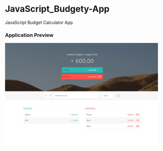 # JavaScript_Budgety-App
JavaScript Budget Calculator App

### Application Preview
![](budgety.jpg)
